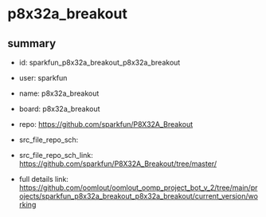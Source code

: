 # p8x32a_breakout
 
## summary 
* id: sparkfun_p8x32a_breakout_p8x32a_breakout
* user: sparkfun
* name: p8x32a_breakout
* board: p8x32a_breakout
* repo: https://github.com/sparkfun/P8X32A_Breakout



* src_file_repo_sch: 
* src_file_repo_sch_link: https://github.com/sparkfun/P8X32A_Breakout/tree/master/
* full details link: https://github.com/oomlout/oomlout_oomp_project_bot_v_2/tree/main/projects/sparkfun_p8x32a_breakout_p8x32a_breakout/current_version/working  







